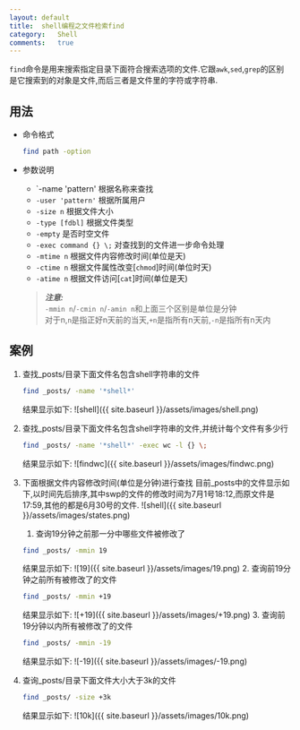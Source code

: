 ```yaml
---
layout:	default
title:	shell编程之文件检索find
category:   Shell
comments:   true
---
```

`find`命令是用来搜索指定目录下面符合搜索选项的文件.它跟`awk`,`sed`,`grep`的区别是它搜索到的对象是文件,而后三者是文件里的字符或字符串.



## 用法
* 命令格式

    ```bash
    find path -option
    ```
* 参数说明
    * `-name 'pattern'	根据名称来查找
    * `-user 'pattern'` 根据所属用户
    * `-size n`		根据文件大小   
    * `-type [fdbl]`	根据文件类型
    * `-empty`		是否时空文件
    * `-exec command {} \;`	对查找到的文件进一步命令处理
    * `-mtime n`	根据文件内容修改时间(单位是天)
    * `-ctime n`	根据文件属性改变[`chmod`]时间(单位时天)
    * `-atime n`	根据文件访问[`cat`]时间(单位是天)

	> ***注意:***  
	> `-mmin n`/`-cmin n`/`-amin n`和上面三个区别是单位是分钟   
	> 对于n,`n`是指正好n天前的当天,`+n`是指所有n天前,`-n`是指所有n天内 


## 案例
1. 查找_posts/目录下面文件名包含shell字符串的文件

    ```bash
    find _posts/ -name '*shell*'
    ```
    结果显示如下:
    ![shell]({{ site.baseurl }}/assets/images/shell.png)
2. 查找_posts/目录下面文件名包含shell字符串的文件,并统计每个文件有多少行

    ```bash
    find _posts/ -name '*shell*' -exec wc -l {} \;
    ```
    结果显示如下:
    ![findwc]({{ site.baseurl }}/assets/images/findwc.png)
3. 下面根据文件内容修改时间(单位是分钟)进行查找
目前_posts中的文件显示如下,以时间先后排序,其中swp的文件的修改时间为7月1号18:12,而原文件是17:59,其他的都是6月30号的文件.
![shell]({{ site.baseurl }}/assets/images/states.png)
    1. 查询19分钟之前那一分中哪些文件被修改了
	
	```bash
	find _posts/ -mmin 19
	```
	结果显示如下:
	![19]({{ site.baseurl }}/assets/images/19.png)
    2. 查询前19分钟之前所有被修改了的文件
	
	```bash
	find _posts/ -mmin +19
	```
	结果显示如下:
	![+19]({{ site.baseurl }}/assets/images/+19.png)
    3. 查询前19分钟以内所有被修改了的文件
	
	```bash
	find _posts/ -mmin -19
	```
	结果显示如下:
	![-19]({{ site.baseurl }}/assets/images/-19.png)
4. 查询_posts/目录下面文件大小大于3k的文件

    ```bash
    find _posts/ -size +3k
    ```
    结果显示如下:
    ![10k]({{ site.baseurl }}/assets/images/10k.png)


